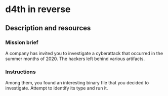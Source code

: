 # d4th in reverse

## Description and resources

### Mission brief

A company has invited you to investigate a cyberattack that occurred in the summer months of 2020. The hackers left behind various artifacts.

### Instructions

Among them, you found an interesting binary file that you decided to investigate. Attempt to identify its type and run it.

